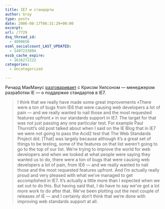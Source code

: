 ```yaml
---
title: IE7 и стандарты
author: Gray
type: posts
date: 2006-08-17T06:31:29+00:00
excerpt:
url: /7729
dsq_thread_id:
  - 4090656
esml_socialcount_LAST_UPDATED:
  - 1497233894
essb_cache_expire:
  - 1616272222
categories:
  - Uncategorized

---
```








Ричард МакМанус <a href="http://blogs.zdnet.com/web2explorer/?p=260" target="_blank">разговаривает</a> с Крисом Уилсоном &#8212; менеджером разработки IE &#8212; о поддержке стандартов в IE7. 

> I think that we really have made some great improvements &#171;There were a ton of bugs from IE6 that were causing web developers a lot of pain &#8212; and we really wanted to nail those and the most requested features upfront.&#187; in our standards support in IE7. The target for that was not just passing any one particular test. For example Paul Thurrott&#8217;s old post talked about when I said on the IE Blog that in IE7 we were not going to pass the Acid2 test that The Web Standards Project did. [That] was largely because although it&#8217;s a great set of things to be testing, some of the features on that list weren&#8217;t going to go to the top of our list. We&#8217;re trying to improve the world for web developers and when we looked at what people were saying they wanted us to do, there were a ton of bugs that were causing web developers a lot of pain, from IE6 &#8212; and we really wanted to nail those and the most requested features upfront. And I&#8217;m actually really proud and very pleased with what we&#8217;ve managed to get accomplished in IE7. It&#8217;s actually a little more than I expected when we set out to do this. But having said that, I do have to say we&#8217;ve got a lot more work to do after that. We&#8217;ve been plotting out the next couple of releases of IE &#8212; and I certainly don&#8217;t think that we&#8217;re done with improving web standards support at all.